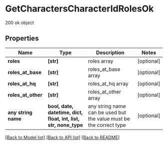 # GetCharactersCharacterIdRolesOk

200 ok object

## Properties
Name | Type | Description | Notes
------------ | ------------- | ------------- | -------------
**roles** | **[str]** | roles array | [optional] 
**roles_at_base** | **[str]** | roles_at_base array | [optional] 
**roles_at_hq** | **[str]** | roles_at_hq array | [optional] 
**roles_at_other** | **[str]** | roles_at_other array | [optional] 
**any string name** | **bool, date, datetime, dict, float, int, list, str, none_type** | any string name can be used but the value must be the correct type | [optional]

[[Back to Model list]](../README.md#documentation-for-models) [[Back to API list]](../README.md#documentation-for-api-endpoints) [[Back to README]](../README.md)


